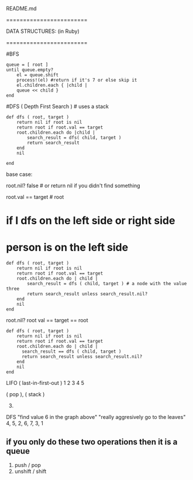 README.md

========================

DATA STRUCTURES:
(in Ruby)

========================

#BFS 

```
queue = [ root ]
until queue.empty?
    el = queue.shift
    process!(el) #return if it's 7 or else skip it
    el.children.each { |child | 
    queue << child }
end
```

#DFS ( Depth First Search ) # uses a stack

```
def dfs ( root, target )
    return nil if root is nil 
    return root if root.val == target
    root.children.each do |child |
        search_result = dfs( child, target )
        return search_result 
    end
    nil

end
```

base case:  

root.nil? false # or return nil if you didn't find something

root.val == target # root

# if I dfs on the left side or right side 
# person is on the left side


```
def dfs ( root, target )
    return nil if root is nil 
    return root if root.val == target
    root.children.each do | child | 
        search_result = dfs ( child, target ) # a node with the value three
        return search_result unless search_result.nil?
    end
    nil
end
```

root.nil? 
root val == target == root

```
def dfs ( root, target ) 
    return nil if root is nil
    return root if root.val == target
    root.children.each do | child |
      search_result == dfs ( child, target ) 
      return search_result unless search_result.nil?
    end
    nil
end
```

LIFO ( last-in-first-out )
1 2 3 4 5

( pop ), ( stack )

3.
DFS
"find value 6 in the graph above"
"really aggresively go to the leaves"
4, 5, 2, 6, 7, 3, 1



## if you only do these two operations then it is a queue
1. push / pop
2. unshift / shift